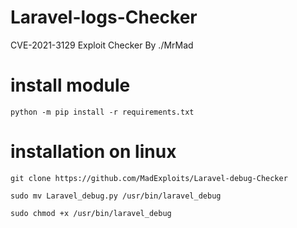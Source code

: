 # Laravel-logs-Checker
CVE-2021-3129 Exploit Checker By ./MrMad


# install module

```
python -m pip install -r requirements.txt
```

# installation on linux
```
git clone https://github.com/MadExploits/Laravel-debug-Checker
```
```
sudo mv Laravel_debug.py /usr/bin/laravel_debug
```
```
sudo chmod +x /usr/bin/laravel_debug
```
